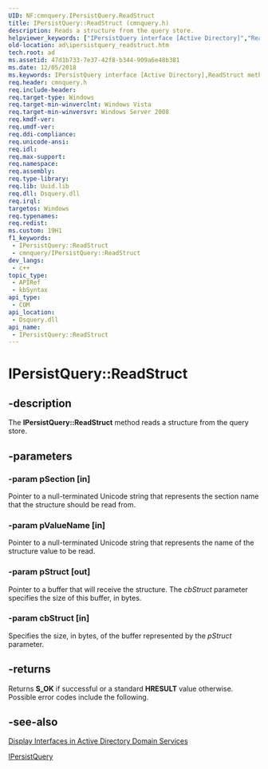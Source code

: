 ```yaml
---
UID: NF:cmnquery.IPersistQuery.ReadStruct
title: IPersistQuery::ReadStruct (cmnquery.h)
description: Reads a structure from the query store.
helpviewer_keywords: ["IPersistQuery interface [Active Directory]","ReadStruct method","IPersistQuery.ReadStruct","IPersistQuery::ReadStruct","ReadStruct","ReadStruct method [Active Directory]","ReadStruct method [Active Directory]","IPersistQuery interface","_glines_ipersistquery_readstruct","ad.ipersistquery__readstruct","ad.ipersistquery_readstruct","cmnquery/IPersistQuery::ReadStruct"]
old-location: ad\ipersistquery_readstruct.htm
tech.root: ad
ms.assetid: 47d1b733-7e37-42f8-b344-909a6e48b381
ms.date: 12/05/2018
ms.keywords: IPersistQuery interface [Active Directory],ReadStruct method, IPersistQuery.ReadStruct, IPersistQuery::ReadStruct, ReadStruct, ReadStruct method [Active Directory], ReadStruct method [Active Directory],IPersistQuery interface, _glines_ipersistquery_readstruct, ad.ipersistquery__readstruct, ad.ipersistquery_readstruct, cmnquery/IPersistQuery::ReadStruct
req.header: cmnquery.h
req.include-header: 
req.target-type: Windows
req.target-min-winverclnt: Windows Vista
req.target-min-winversvr: Windows Server 2008
req.kmdf-ver: 
req.umdf-ver: 
req.ddi-compliance: 
req.unicode-ansi: 
req.idl: 
req.max-support: 
req.namespace: 
req.assembly: 
req.type-library: 
req.lib: Uuid.lib
req.dll: Dsquery.dll
req.irql: 
targetos: Windows
req.typenames: 
req.redist: 
ms.custom: 19H1
f1_keywords:
 - IPersistQuery::ReadStruct
 - cmnquery/IPersistQuery::ReadStruct
dev_langs:
 - c++
topic_type:
 - APIRef
 - kbSyntax
api_type:
 - COM
api_location:
 - Dsquery.dll
api_name:
 - IPersistQuery::ReadStruct
---
```


# IPersistQuery::ReadStruct


## -description

The <b>IPersistQuery::ReadStruct</b> method reads a structure from the query store.

## -parameters

### -param pSection [in]

Pointer to a null-terminated Unicode string that represents the section name that the structure should be read from.

### -param pValueName [in]

Pointer to a null-terminated Unicode string that represents the name of the structure value to be read.

### -param pStruct [out]

Pointer to a buffer that will receive the structure. The <i>cbStruct</i> parameter specifies the size of this buffer, in bytes.

### -param cbStruct [in]

Specifies the size, in bytes, of the  buffer represented by the <i>pStruct</i> parameter.

## -returns

Returns <b>S_OK</b> if successful or a standard  <b>HRESULT</b> value otherwise. Possible error codes include the following.

## -see-also

<a href="/windows/desktop/AD/display-interfaces-in-active-directory-domain-services">Display Interfaces in Active Directory Domain Services</a>



<a href="/windows/desktop/api/cmnquery/nn-cmnquery-ipersistquery">IPersistQuery</a>

